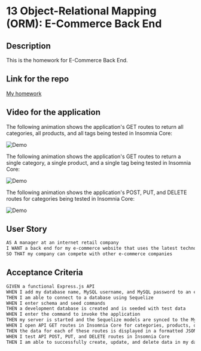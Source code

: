 # 13 Object-Relational Mapping (ORM): E-Commerce Back End

## Description

This is the homework for E-Commerce Back End.


## Link for the repo
[My homework](https://elcinkoyuncu.github.io/e-commerce-back-end/)

## Video for the application

The following animation shows the application's GET routes to return all categories, all products, and all tags being tested in Insomnia Core:

![Demo](./Assets/GET.gif)

The following animation shows the application's GET routes to return a single category, a single product, and a single tag being tested in Insomnia Core:

![Demo](./Assets/GET-1.gif)

The following animation shows the application's POST, PUT, and DELETE routes for categories being tested in Insomnia Core:

![Demo](./Assets/POST-PUT-DELETE.gif)


## User Story

```md
AS A manager at an internet retail company
I WANT a back end for my e-commerce website that uses the latest technologies
SO THAT my company can compete with other e-commerce companies
```

## Acceptance Criteria

```md
GIVEN a functional Express.js API
WHEN I add my database name, MySQL username, and MySQL password to an environment variable file
THEN I am able to connect to a database using Sequelize
WHEN I enter schema and seed commands
THEN a development database is created and is seeded with test data
WHEN I enter the command to invoke the application
THEN my server is started and the Sequelize models are synced to the MySQL database
WHEN I open API GET routes in Insomnia Core for categories, products, or tags
THEN the data for each of these routes is displayed in a formatted JSON
WHEN I test API POST, PUT, and DELETE routes in Insomnia Core
THEN I am able to successfully create, update, and delete data in my database
```


